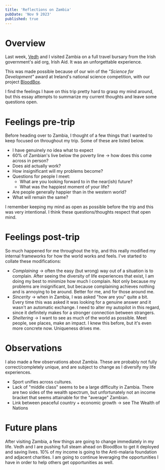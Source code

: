 ```yaml
---
title: 'Reflections on Zambia'
pubDate: 'Nov 9 2023'
published: true
---
```


# Overview

Last week, [Vedh](https://vedhkannan.com) and I visited Zambia on a full travel bursary from the Irish government's aid org, Irish Aid. It was an unforgettable experience.

This was made possible because of our win of the _"Science for Development"_ award at Ireland's national science competition, with our project [BloodBox](https://bloodbox.info).

I find the feelings I have on this trip pretty hard to grasp my mind around, but this essay attempts to summarize my current thoughts and leave some questions open.

# Feelings pre-trip

Before heading over to Zambia, I thought of a few things that I wanted to keep focused on throughout my trip. Some of these are listed below.

- I have genuinely no idea what to expect
- 60% of Zambian's live below the poverty line -> how does this come across in person?
- Does aid actually work?
- How insignificant will my problems become?
- Questions for people I meet:
  - What are you looking forward to in the near(ish) future?
  - What was the happiest moment of your life?
- Are people generally happier than in the western world?
- What will remain the same?

I remember keeping my mind as open as possible before the trip and this was very intentional. I think these questions/thoughts respect that open mind.

# Feelings post-trip

So much happened for me throughout the trip, and this really modified my internal frameworks for how the world works and feels. I've started to collate these modifications:

- _Complaining_ -> often the easy (but wrong) way out of a situation is to complain. After seeing the diversity of life experiences that exist, I am doing my best to minimize how much I complain. Not only because my problems are insignificant, but because complaining achieves nothing and is annoying to be around. Better for me, and for those around me.
- _Sincerity_ -> when in Zambia, I was asked "how are you" quite a bit. Every time this was asked it was looking for a genuine answer and it wasn't an automatic exchange. I need to alter my autopilot in this regard, since it definitely makes for a stronger connection between strangers.
- _Sheltering_ -> I want to see as much of the world as possible. Meet people, see places, make an impact. I knew this before, but it's even more concrete now. Uniqueness drives me.

# Observations

I also made a few observations about Zambia. These are probably not fully correct/completely unique, and are subject to change as I diversify my life experiences.

- Sport unifies across cultures.
- Lack of "middle class" seems to be a large difficulty in Zambia. There are two sides of the wealth spectrum, but unfortunately not an income bracket that seems attainable for the "average" Zambian.
- Link between peaceful country + economic growth -> see The Wealth of Nations

# Future plans

After visiting Zambia, a few things are going to change immediately in my life. Vedh and I are pushing full steam ahead on BloodBox to get it deployed and saving lives. 10% of my income is going to the Anti-malaria foundation and adjacent charities. I am going to continue leveraging the opportunities I have in order to help others get opportunities as well.
